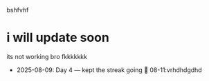 bshfvhf <h1>i will update soon</h1>

its not working bro fkkkkkkk
- 2025-08-09: Day 4 — kept the streak going 🚀
08-11:vrhdhdgdhd
